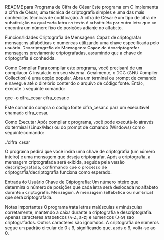 README para Programa de Cifra de César
  Este programa em C implementa a cifra de César, uma técnica de criptografia simples e uma das mais conhecidas técnicas de codificação. A cifra de César é um tipo de cifra de substituição na qual cada letra no texto é substituída por outra letra que se encontra um número fixo de posições adiante no alfabeto.

Funcionalidades
  Criptografia de Mensagens: Capaz de criptografar mensagens alfabéticas e numéricas utilizando uma chave especificada pelo usuário.
Descriptografia de Mensagens: Capaz de descriptografar mensagens previamente criptografadas, assumindo que a chave de criptografia é conhecida.

Como Compilar
  Para compilar este programa, você precisará de um compilador C instalado em seu sistema. Geralmente, o GCC (GNU Compiler Collection) é uma opção popular. Abra um terminal ou prompt de comando e navegue até o diretório contendo o arquivo de código fonte. Então, execute o seguinte comando:

gcc -o cifra_cesar cifra_cesar.c


Este comando compila o código fonte cifra_cesar.c para um executável chamado cifra_cesar.

Como Executar
  Após compilar o programa, você pode executá-lo através do terminal (Linux/Mac) ou do prompt de comando (Windows) com o seguinte comando:

./cifra_cesar


  O programa pedirá que você insira uma chave de criptografia (um número inteiro) e uma mensagem que deseja criptografar. Após a criptografia, a mensagem criptografada será exibida, seguida pela versão descriptografada, confirmando que o processo de criptografia/decriptografia funciona como esperado.

Entrada do Usuário
  Chave de Criptografia: Um número inteiro que determina o número de posições que cada letra será deslocada no alfabeto durante a criptografia.
Mensagem: A mensagem (alfabética ou numérica) que será criptografada.

Notas Importantes
O programa trata letras maiúsculas e minúsculas corretamente, mantendo a caixa durante a criptografia e descriptografia.
Apenas caracteres alfabéticos (A-Z, a-z) e numéricos (0-9) são criptografados. Outros caracteres são ignorados.
A criptografia de números segue um padrão circular de 0 a 9, significando que, após o 9, volta-se ao 0.
